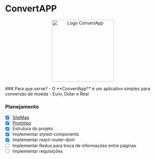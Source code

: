 # ConvertAPP
<p align="center">
  <img src="https://i.imgur.com/iZzzoG9.png" alt="Logo ConvertApp" width="200"/>
</p>
### Para que serve?
- O **ConvertApp** é um aplicativo simples para conversão de moeda - Euro, Dolar e Real

### Planejamento
  - [x] [SiteMap](https://whimsical.com/convertapp-6Rwpm2zXfmRQGW8zR7ft6J)
  - [x] [Protótipo](https://www.figma.com/file/ALCWyJbZqP5UkpwhtSkCfM/Convers%C3%A3o-de-Moedas) 
  - [x] Estrutura do projeto
  - [x] Implementar styled-components
  - [x] Implementar react-router-dom
  - [ ] Implementar Redux para troca de informações entre páginas
  - [ ] Implementar requisições
